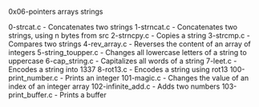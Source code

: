 0x06-pointers arrays strings

0-strcat.c - Concatenates two strings
1-strncat.c - Concatenates two strings, using n bytes from src
2-strncpy.c - Copies a string
3-strcmp.c - Compares two strings
4-rev_array.c - Reverses the content of an array of integers
5-string_toupper.c - Changes all lowercase letters of a string to uppercase
6-cap_string.c - Capitalizes all words of a string
7-leet.c - Encodes a string into 1337
8-rot13.c - Encodes a string using rot13
100-print_number.c - Prints an integer
101-magic.c - Changes the value of an index of an integer array
102-infinite_add.c - Adds two numbers
103-print_buffer.c - Prints a buffer
